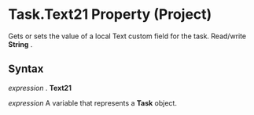 
# Task.Text21 Property (Project)

Gets or sets the value of a local Text custom field for the task. Read/write  **String** .


## Syntax

 _expression_ . **Text21**

 _expression_ A variable that represents a **Task** object.

